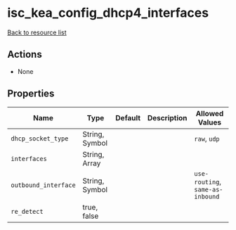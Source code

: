 # isc_kea_config_dhcp4_interfaces

[Back to resource list](../README.md#resources)

## Actions

- None

## Properties

| Name                 | Type           | Default | Description | Allowed Values                   |
| -------------------- | -------------- | ------- | ----------- | -------------------------------- |
| `dhcp_socket_type`   | String, Symbol |         |             | `raw`, `udp`                     |
| `interfaces`         | String, Array  |         |             |                                  |
| `outbound_interface` | String, Symbol |         |             | `use-routing`, `same-as-inbound` |
| `re_detect`          | true, false    |         |             |                                  |
